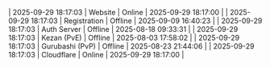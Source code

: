 | 2025-09-29 18:17:03 | Website | Online | 2025-09-29 18:17:00 |
| 2025-09-29 18:17:03 | Registration | Offline | 2025-09-09 16:40:23 |
| 2025-09-29 18:17:03 | Auth Server | Offline | 2025-08-18 09:33:31 |
| 2025-09-29 18:17:03 | Kezan (PvE) | Offline | 2025-08-03 17:58:02 |
| 2025-09-29 18:17:03 | Gurubashi (PvP) | Offline | 2025-08-23 21:44:06 |
| 2025-09-29 18:17:03 | Cloudflare | Online | 2025-09-29 18:17:00 |
